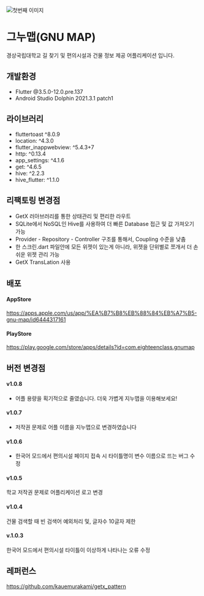 ![첫번째 이미지](https://user-images.githubusercontent.com/86656269/201342274-329e1049-1d21-414d-b484-14865024053b.png)

# 그누맵(GNU MAP)
경상국립대학교 길 찾기 및 편의시설과 건물 정보 제공 어플리케이션 입니다.

## 개발환경
- Flutter @3.5.0-12.0.pre.137 
- Android Studio Dolphin 2021.3.1 patch1

## 라이브러리
- fluttertoast ^8.0.9
- location: ^4.3.0
- flutter_inappwebview: ^5.4.3+7
- http: ^0.13.4
- app_settings: ^4.1.6
- get: ^4.6.5
- hive: ^2.2.3
- hive_flutter: ^1.1.0

## 리팩토링 변경점
- GetX 러아브러리를 통한 상태관리 및 편리한 라우트
- SQLite에서 NoSQL인 Hive를 사용하여 더 빠른 Database 접근 및 값 가져오기 가능
- Provider - Repository - Controller 구조를 통해서, Coupling 수준을 낮춤
- 한 스크린.dart 파일안에 모든 위젯이 있는게 아니라, 위젯을 단위별로 쪼개서 더 손쉬운 위젯 관리 가능
- GetX TransLation 사용

## 배포
#### AppStore
https://apps.apple.com/us/app/%EA%B7%B8%EB%88%84%EB%A7%B5-gnu-map/id6444317161
#### PlayStore
https://play.google.com/store/apps/details?id=com.eighteenclass.gnumap

## 버전 변경점
#### v1.0.8
- 어플 용량을 획기적으로 줄였습니다. 더욱 가볍게 지누맵을 이용해보세요!

#### v1.0.7
- 저작권 문제로 어플 이름을 지누맵으로 변경하였습니다

#### v1.0.6
- 한국어 모드에서 편의시설 페이지 접속 시 타이틀명이 변수 이름으로 뜨는 버그 수정

#### v1.0.5
학교 저작권 문제로 어플리케이션 로고 변경

#### v1.0.4
건물 검색할 때 빈 검색어 예외처리 및, 글자수 10글자 제한

#### v.1.0.3
한국어 모드에서 편의시설 타이틀이 이상하게 나타나는 오류 수정

## 레퍼런스
https://github.com/kauemurakami/getx_pattern
